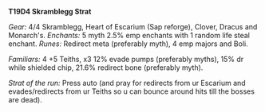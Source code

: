 **T19D4 Skramblegg Strat**

_Gear:_ 4/4 Skramblegg, Heart of Escarium (Sap reforge), Clover, Dracus and Monarch's.
_Enchants:_ 5 myth 2.5% emp enchants with 1 random life steal enchant.
_Runes:_ Redirect meta (preferably myth), 4 emp majors and Boli.

_Familiars:_ 4 +5 Teiths, x3 12% evade pumps (preferably myths), 15% dr while shielded chip, 21.6% redirect bone (preferably myth).

_Strat of the run:_ Press auto (and pray for redirects from ur Escarium and evades/redirects from ur Teiths so u can bounce around hits till the bosses are dead).
